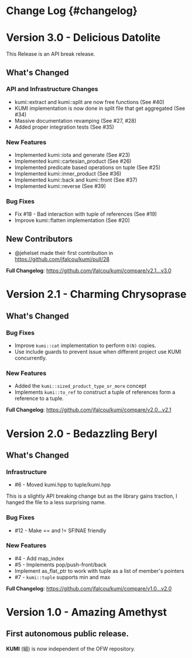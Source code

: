 Change Log {#changelog}
==========

# Version 3.0 - Delicious Datolite

This Release is an API break release.

## What's Changed

### API and Infrastructure Changes
 - kumi::extract and kumi::split are now free functions (See #40)
 - KUMI implementation is now done in split file that get aggregated (See #34)
 - Massive documentation revamping (See #27, #28)
 - Added proper integration tests (See #35)

### New Features
 - Implemented kumi::iota and generate (See #23)
 - Implemented kumi::cartesian_product (See #26)
 - Implemented predicate based operations on tuple (See #25)
 - Implemented kumi::inner_product  (See #36)
 - Implemented kumi::back and kumi::front (See #37)
 - Implemented kumi::reverse (See #39)

### Bug Fixes
 - Fix #18 - Bad interaction with tuple of references (See #19)
 - Improve kumi::flatten implementation (See #20)

## New Contributors
 - @jehelset made their first contribution in https://github.com/jfalcou/kumi/pull/28

**Full Changelog**: https://github.com/jfalcou/kumi/compare/v2.1...v3.0

# Version 2.1 - Charming Chrysoprase

## What's Changed

### Bug Fixes
 - Improve `kumi::cat` implementation to perform `O(N)` copies.
 - Use include guards to prevent issue when different project use KUMI concurrently.

### New Features
 - Added the `kumi::sized_product_type_or_more` concept
 - Implements `kumi::to_ref` to construct a tuple of references form a reference to a tuple.

**Full Changelog**: https://github.com/jfalcou/kumi/compare/v2.0...v2.1

# Version 2.0 - Bedazzling Beryl

## What's Changed

### Infrastructure
* #6 - Moved kumi.hpp to tuple/kumi.hpp

This is a slightly API breaking change but as the library gains traction, I hanged the file to a
less surprising name.

### Bug Fixes
* #12 - Make == and != SFINAE friendly

### New Features
* #4 - Add map_index
* #5 - Implements pop/push-front/back
* Implement as_flat_ptr to work with tuple as a list of member's pointers
* #7 - `kumi::tuple` supports min and max

**Full Changelog**: https://github.com/jfalcou/kumi/compare/v1.0...v2.0

# Version 1.0 - Amazing Amethyst

## First autonomous public release.

**KUMI** (組) is now independent of the OFW repository.

